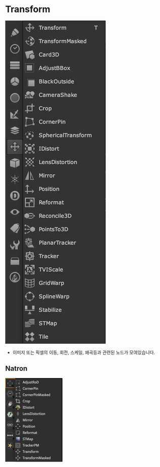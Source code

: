 # Transform

![](../../.gitbook/assets/nuke_toolbar_transform.png)

* 이미지 또는 픽셀의 이동, 회전, 스케일, 왜곡등과 관련된 노드가 모여있습니다.

## Natron

![](../../.gitbook/assets/natron_toolbar_transform.png)

